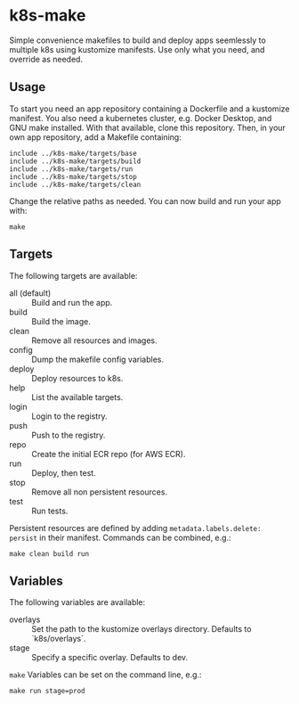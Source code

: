 # k8s-make

Simple convenience makefiles to build and deploy apps seemlessly to multiple k8s using kustomize manifests. Use only what you need, and override as needed.

## Usage
To start you need an app repository containing a Dockerfile and a kustomize manifest. You also need a kubernetes cluster, e.g. Docker Desktop, and GNU make installed. With that available, clone this repository. Then, in your own app repository, add a Makefile containing:

```
include ../k8s-make/targets/base
include ../k8s-make/targets/build
include ../k8s-make/targets/run
include ../k8s-make/targets/stop
include ../k8s-make/targets/clean
```
Change the relative paths as needed. You can now build and run your app with:
```
make
```

## Targets

The following targets are available:

<dl>
  <dt>all (default)</dt>
  <dd>Build and run the app.</dd>
  <dt>build</dt>
  <dd>Build the image.</dd>
  <dt>clean</dt>
  <dd>Remove all resources and images.</dd>
  <dt>config</dt>
  <dd>Dump the makefile config variables.</dd>
  <dt>deploy</dt>
  <dd>Deploy resources to k8s.</dd>
  <dt>help</dt>
  <dd>List the available targets.</dd>
  <dt>login</dt>
  <dd>Login to the registry.</dd>
  <dt>push</dt>
  <dd>Push to the registry.</dd>
  <dt>repo</dt>
  <dd>Create the initial ECR repo (for AWS ECR).</dd>
  <dt>run</dt>
  <dd>Deploy, then test.</dd>
  <dt>stop</dt>
  <dd>Remove all non persistent resources.</dd>
  <dt>test</dt>
  <dd>Run tests.</dd>
</dl>

Persistent resources are defined by adding `metadata.labels.delete: persist` in their manifest. Commands can be combined, e.g.:
```
make clean build run
```

## Variables

The following variables are available:

<dl>
  <dt>overlays</dt>
  <dd>Set the path to the kustomize overlays directory. Defaults to `k8s/overlays`.</dd>
  <dt>stage</dt>
  <dd>Specify a specific overlay. Defaults to dev.</dd>
</dl>

`make` Variables can be set on the command line, e.g.:
```
make run stage=prod
```
